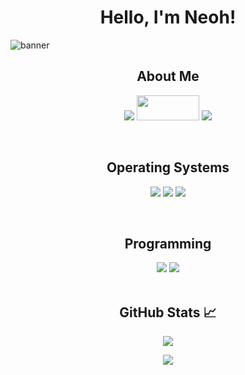 <h1 align="center">Hello, I'm Neoh!</h1>

![banner](https://github.com/mikelimazulu/neoh/blob/main/banner.png)

<h2 align="center">About Me</h2>
<p align="center">
<a href="https://mikelizotte.ca"><img src="https://img.shields.io/badge/website-121011?style=for-the-badge&logo=firefox&logoColor=white"></img></a>
<a href="https://tryhackme.com/p/neoh"><img width="100px" height="40px"src="https://assets.tryhackme.com/img/logo/tryhackme_logo_full.svg"></img></a>
<a href="https://github.com/mikelimazulu"><img src="https://img.shields.io/badge/GitHub-100000?style=for-the-badge&logo=github&logoColor=white"></img></a>
</p>
<br>

<h2 align="center">Operating Systems</h2>
<p align="center">
<a href="https://www.kali.org/"> <img src="https://img.shields.io/badge/Kali_Linux-0D597F?style=for-the-badge&logo=Kali-Linux&logoColor=white"></img></a>
<a href="https://www.microsoft.com/"> <img src="https://img.shields.io/badge/Windows-0078D6?style=for-the-badge&logo=windows&logoColor=white"></img></a>
<a href="https://archlinux.org/"> <img src="https://img.shields.io/badge/Arch_Linux-000000?style=for-the-badge&logo=Arch-Linux&logoColor=white"></img></a>
</p>
<br>

<h2 align="center">Programming</h2>
<div align="center">	
<a href="#"><img src="https://img.shields.io/badge/Python-3776AB?style=for-the-badge&logo=python&logoColor=white"></img></a>
<a href="#"><img src="https://img.shields.io/badge/powershell-121011?style=for-the-badge&logo=powershell&logoColor=white"></img></a>
<br>
<br>

<h2 align="center">GitHub Stats 📈</h2>
<div align="center">
<img src="https://github-readme-stats.vercel.app/api?username=mikelimazulu&theme=blue-green"></img>
<p>     </p>
<img src="https://github-readme-stats.vercel.app/api/top-langs/?username=mikelimazulu&theme=blue-green"></img>
</div>
